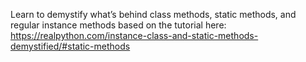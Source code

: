 Learn to demystify what’s behind class methods, static methods, and regular instance methods based on the tutorial
here: https://realpython.com/instance-class-and-static-methods-demystified/#static-methods


